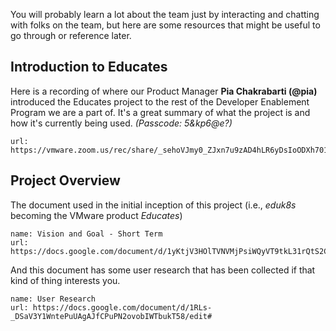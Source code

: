 You will probably learn a lot about the team just by interacting and chatting with folks on the team, but here are some resources that might be useful to go through or reference later.

## Introduction to Educates
Here is a recording of where our Product Manager **Pia Chakrabarti (@pia)** introduced the Educates project to the rest of the Developer Enablement Program we are a part of. It's a great summary of what the project is and how it's currently being used. *(Passcode: 5&kp6@e?)*
```dashboard:open-url
url: https://vmware.zoom.us/rec/share/_sehoVJmy0_ZJxn7u9zAD4hLR6yDsIoODXh701kkhz4Kck5c6J2M1CoZwUekkXBv.Umtipzs5gVGh22NV
```

## Project Overview
The document used in the initial inception of this project (i.e., *eduk8s* becoming the VMware product *Educates*)

```dashboard:create-dashboard
name: Vision and Goal - Short Term
url: https://docs.google.com/document/d/1yKtjV3HOlTVNVMjPsiWQyVT9tkL31rQtS2C5EKVBbOg/edit#
```

And this document has some user research that has been collected if that kind of thing interests you.
```dashboard:create-dashboard
name: User Research
url: https://docs.google.com/document/d/1RLs-_DSaV3Y1WntePuUAgAJfCPuPN2ovobIWTbukT58/edit#
```